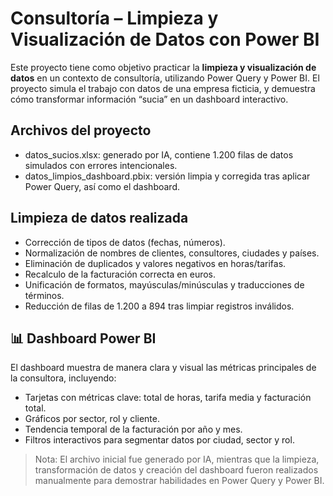 # Consultoría – Limpieza y Visualización de Datos con Power BI

Este proyecto tiene como objetivo practicar la **limpieza y visualización de datos** en un contexto de consultoría, utilizando Power Query y Power BI. El proyecto simula el trabajo con datos de una empresa ficticia, y demuestra cómo transformar información “sucia” en un dashboard interactivo.

## Archivos del proyecto

- datos_sucios.xlsx: generado por IA, contiene 1.200 filas de datos simulados con errores intencionales.
- datos_limpios_dashboard.pbix: versión limpia y corregida tras aplicar Power Query, así como el dashboard.

## Limpieza de datos realizada

- Corrección de tipos de datos (fechas, números).  
- Normalización de nombres de clientes, consultores, ciudades y países.  
- Eliminación de duplicados y valores negativos en horas/tarifas.  
- Recalculo de la facturación correcta en euros.  
- Unificación de formatos, mayúsculas/minúsculas y traducciones de términos.  
- Reducción de filas de 1.200 a 894 tras limpiar registros inválidos.

## 📊 Dashboard Power BI

El dashboard muestra de manera clara y visual las métricas principales de la consultora, incluyendo:

- Tarjetas con métricas clave: total de horas, tarifa media y facturación total.  
- Gráficos por sector, rol y cliente.  
- Tendencia temporal de la facturación por año y mes.  
- Filtros interactivos para segmentar datos por ciudad, sector y rol.


> Nota: El archivo inicial fue generado por IA, mientras que la limpieza, transformación de datos y creación del dashboard fueron realizados manualmente para demostrar habilidades en Power Query y Power BI.

